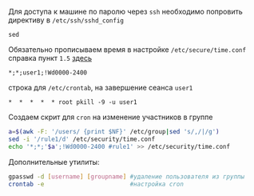 Для доступа к машине по паролю через `ssh` необходимо попровить директиву в `/etc/ssh/sshd_config`  
```
sed
```
Обязательно прописываем время в настройке `/etc/secure/time.conf` справка пункт `1.5` [здесь](https://xubuntu-ru.net/how-to/101-roditelskiy-kontrol-posredstvom-linux-pam.html)  
```
*;*;user1;!Wd0000-2400
```
строка для `/etc/crontab`, на завершение сеанса `user1`
```
*  *  *  *  * root pkill -9 -u user1
```
Создаем скрит для `cron` на изменение участников в группе
```sh
a=$(awk -F: '/users/ {print $NF}' /etc/group|sed 's/,/|/g') 
sed -i '/rule1/d' /etc/security/time.conf
echo '*;*;'$a';!Wd0000-2400 #rule1' >> /etc/security/time.conf  
```

Дополнительные утилиты:  
```sh
gpasswd -d [username] [groupname] #удаление пользователя из группы
crontab -e                        #настройка cron
```
